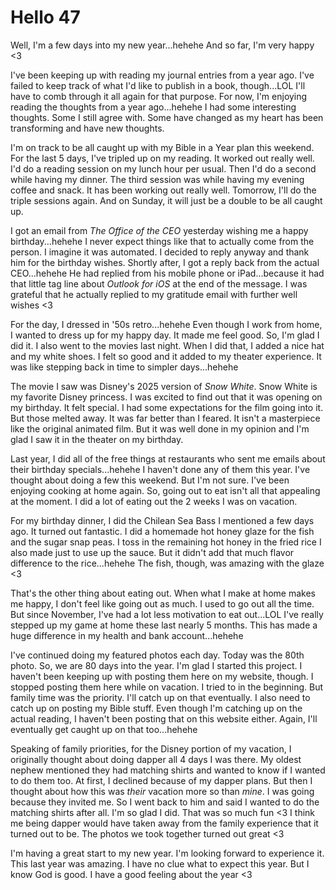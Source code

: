 # Hello 47

Well, I'm a few days into my new year...hehehe And so far, I'm very happy <3

I've been keeping up with reading my journal entries from a year ago. I've failed to keep track of what I'd like to publish in a book, though...LOL I'll have to comb through it all again for that purpose. For now, I'm enjoying reading the thoughts from a year ago...hehehe I had some interesting thoughts. Some I still agree with. Some have changed as my heart has been transforming and have new thoughts.

I'm on track to be all caught up with my Bible in a Year plan this weekend. For the last 5 days, I've tripled up on my reading. It worked out really well. I'd do a reading session on my lunch hour per usual. Then I'd do a second while having my dinner. The third session was while having my evening coffee and snack. It has been working out really well. Tomorrow, I'll do the triple sessions again. And on Sunday, it will just be a double to be all caught up.

I got an email from *The Office of the CEO* yesterday wishing me a happy birthday...hehehe I never expect things like that to actually come from the person. I imagine it was automated. I decided to reply anyway and thank him for the birthday wishes. Shortly after, I got a reply back from the actual CEO...hehehe He had replied from his mobile phone or iPad...because it had that little tag line about *Outlook for iOS* at the end of the message. I was grateful that he actually replied to my gratitude email with further well wishes <3

For the day, I dressed in '50s retro...hehehe Even though I work from home, I wanted to dress up for my happy day. It made me feel good. So, I'm glad I did it. I also went to the movies last night. When I did that, I added a nice hat and my white shoes. I felt so good and it added to my theater experience. It was like stepping back in time to simpler days...hehehe

The movie I saw was Disney's 2025 version of *Snow White*. Snow White is my favorite Disney princess. I was excited to find out that it was opening on my birthday. It felt special. I had some expectations for the film going into it. But those melted away. It was far better than I feared. It isn't a masterpiece like the original animated film. But it was well done in my opinion and I'm glad I saw it in the theater on my birthday.

Last year, I did all of the free things at restaurants who sent me emails about their birthday specials...hehehe I haven't done any of them this year. I've thought about doing a few this weekend. But I'm not sure. I've been enjoying cooking at home again. So, going out to eat isn't all that appealing at the moment. I did a lot of eating out the 2 weeks I was on vacation.

For my birthday dinner, I did the Chilean Sea Bass I mentioned a few days ago. It turned out fantastic. I did a homemade hot honey glaze for the fish and the sugar snap peas. I toss in the remaining hot honey in the fried rice I also made just to use up the sauce. But it didn't add that much flavor difference to the rice...hehehe The fish, though, was amazing with the glaze <3

That's the other thing about eating out. When what I make at home makes me happy, I don't feel like going out as much. I used to go out all the time. But since November, I've had a lot less motivation to eat out...LOL I've really stepped up my game at home these last nearly 5 months. This has made a huge difference in my health and bank account...hehehe

I've continued doing my featured photos each day. Today was the 80th photo. So, we are 80 days into the year. I'm glad I started this project. I haven't been keeping up with posting them here on my website, though. I stopped posting them here while on vacation. I tried to in the beginning. But family time was the priority. I'll catch up on that eventually. I also need to catch up on posting my Bible stuff. Even though I'm catching up on the actual reading, I haven't been posting that on this website either. Again, I'll eventually get caught up on that too...hehehe

Speaking of family priorities, for the Disney portion of my vacation, I originally thought about doing dapper all 4 days I was there. My oldest nephew mentioned they had matching shirts and wanted to know if I wanted to do them too. At first, I declined because of my dapper plans. But then I thought about how this was *their* vacation more so than *mine*. I was going because they invited me. So I went back to him and said I wanted to do the matching shirts after all. I'm so glad I did. That was so much fun <3 I think me being dapper would have taken away from the family experience that it turned out to be. The photos we took together turned out great <3

I'm having a great start to my new year. I'm looking forward to experience it. This last year was amazing. I have no clue what to expect this year. But I know God is good. I have a good feeling about the year <3